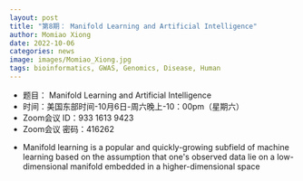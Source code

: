 ```yaml
---
layout: post
title: "第8期： Manifold Learning and Artificial Intelligence"
author: Momiao Xiong 
date: 2022-10-06
categories: news
image: images/Momiao_Xiong.jpg
tags: bioinformatics, GWAS, Genomics, Disease, Human
---
```


- 题目： Manifold Learning and Artificial Intelligence
- 时间：美国东部时间-10月6日-周六晚上-10：00pm（星期六）
- Zoom会议 ID：933 1613 9423
- Zoom会议 密码：416262

* Manifold learning is a popular and quickly-growing subfield of machine learning based on the assumption that one's observed data lie on a low-dimensional manifold embedded in a higher-dimensional space